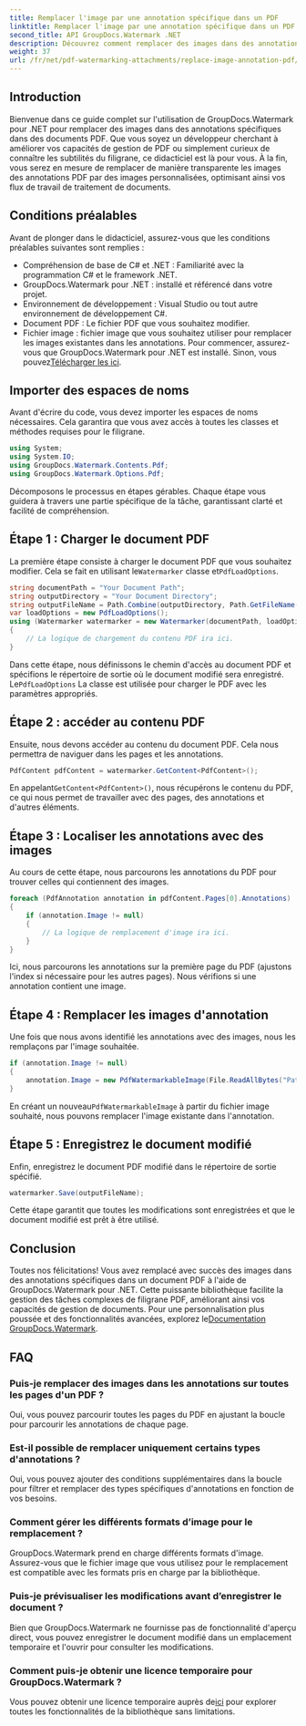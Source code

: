 ```yaml
---
title: Remplacer l'image par une annotation spécifique dans un PDF
linktitle: Remplacer l'image par une annotation spécifique dans un PDF
second_title: API GroupDocs.Watermark .NET
description: Découvrez comment remplacer des images dans des annotations PDF spécifiques à l'aide de GroupDocs.Watermark pour .NET. Ce guide détaillé couvre tout, du chargement des documents à l'enregistrement des modifications.
weight: 37
url: /fr/net/pdf-watermarking-attachments/replace-image-annotation-pdf/
---
```

## Introduction
Bienvenue dans ce guide complet sur l'utilisation de GroupDocs.Watermark pour .NET pour remplacer des images dans des annotations spécifiques dans des documents PDF. Que vous soyez un développeur cherchant à améliorer vos capacités de gestion de PDF ou simplement curieux de connaître les subtilités du filigrane, ce didacticiel est là pour vous. À la fin, vous serez en mesure de remplacer de manière transparente les images des annotations PDF par des images personnalisées, optimisant ainsi vos flux de travail de traitement de documents.
## Conditions préalables
Avant de plonger dans le didacticiel, assurez-vous que les conditions préalables suivantes sont remplies :
- Compréhension de base de C# et .NET : Familiarité avec la programmation C# et le framework .NET.
- GroupDocs.Watermark pour .NET : installé et référencé dans votre projet.
- Environnement de développement : Visual Studio ou tout autre environnement de développement C#.
- Document PDF : Le fichier PDF que vous souhaitez modifier.
- Fichier image : fichier image que vous souhaitez utiliser pour remplacer les images existantes dans les annotations.
 Pour commencer, assurez-vous que GroupDocs.Watermark pour .NET est installé. Sinon, vous pouvez[Télécharger les ici](https://releases.groupdocs.com/Watermark/net/).
## Importer des espaces de noms
Avant d'écrire du code, vous devez importer les espaces de noms nécessaires. Cela garantira que vous avez accès à toutes les classes et méthodes requises pour le filigrane.
```csharp
using System;
using System.IO;
using GroupDocs.Watermark.Contents.Pdf;
using GroupDocs.Watermark.Options.Pdf;
```
Décomposons le processus en étapes gérables. Chaque étape vous guidera à travers une partie spécifique de la tâche, garantissant clarté et facilité de compréhension.
## Étape 1 : Charger le document PDF
 La première étape consiste à charger le document PDF que vous souhaitez modifier. Cela se fait en utilisant le`Watermarker` classe et`PdfLoadOptions`.

```csharp
string documentPath = "Your Document Path";
string outputDirectory = "Your Document Directory";
string outputFileName = Path.Combine(outputDirectory, Path.GetFileName(documentPath));
var loadOptions = new PdfLoadOptions();
using (Watermarker watermarker = new Watermarker(documentPath, loadOptions))
{
    // La logique de chargement du contenu PDF ira ici.
}
```
 Dans cette étape, nous définissons le chemin d'accès au document PDF et spécifions le répertoire de sortie où le document modifié sera enregistré. Le`PdfLoadOptions` La classe est utilisée pour charger le PDF avec les paramètres appropriés.
## Étape 2 : accéder au contenu PDF
Ensuite, nous devons accéder au contenu du document PDF. Cela nous permettra de naviguer dans les pages et les annotations.

```csharp
PdfContent pdfContent = watermarker.GetContent<PdfContent>();
```
 En appelant`GetContent<PdfContent>()`, nous récupérons le contenu du PDF, ce qui nous permet de travailler avec des pages, des annotations et d'autres éléments.
## Étape 3 : Localiser les annotations avec des images
Au cours de cette étape, nous parcourons les annotations du PDF pour trouver celles qui contiennent des images.

```csharp
foreach (PdfAnnotation annotation in pdfContent.Pages[0].Annotations)
{
    if (annotation.Image != null)
    {
        // La logique de remplacement d'image ira ici.
    }
}
```
Ici, nous parcourons les annotations sur la première page du PDF (ajustons l'index si nécessaire pour les autres pages). Nous vérifions si une annotation contient une image.
## Étape 4 : Remplacer les images d'annotation
Une fois que nous avons identifié les annotations avec des images, nous les remplaçons par l'image souhaitée.

```csharp
if (annotation.Image != null)
{
    annotation.Image = new PdfWatermarkableImage(File.ReadAllBytes("Path to Your Image File"));
}
```
 En créant un nouveau`PdfWatermarkableImage` à partir du fichier image souhaité, nous pouvons remplacer l'image existante dans l'annotation.
## Étape 5 : Enregistrez le document modifié
Enfin, enregistrez le document PDF modifié dans le répertoire de sortie spécifié.

```csharp
watermarker.Save(outputFileName);
```
Cette étape garantit que toutes les modifications sont enregistrées et que le document modifié est prêt à être utilisé.
## Conclusion
Toutes nos félicitations! Vous avez remplacé avec succès des images dans des annotations spécifiques dans un document PDF à l'aide de GroupDocs.Watermark pour .NET. Cette puissante bibliothèque facilite la gestion des tâches complexes de filigrane PDF, améliorant ainsi vos capacités de gestion de documents. Pour une personnalisation plus poussée et des fonctionnalités avancées, explorez le[Documentation GroupDocs.Watermark](https://tutorials.groupdocs.com/Watermark/net/).
## FAQ
### Puis-je remplacer des images dans les annotations sur toutes les pages d'un PDF ?
Oui, vous pouvez parcourir toutes les pages du PDF en ajustant la boucle pour parcourir les annotations de chaque page.
### Est-il possible de remplacer uniquement certains types d'annotations ?
Oui, vous pouvez ajouter des conditions supplémentaires dans la boucle pour filtrer et remplacer des types spécifiques d'annotations en fonction de vos besoins.
### Comment gérer les différents formats d’image pour le remplacement ?
GroupDocs.Watermark prend en charge différents formats d'image. Assurez-vous que le fichier image que vous utilisez pour le remplacement est compatible avec les formats pris en charge par la bibliothèque.
### Puis-je prévisualiser les modifications avant d’enregistrer le document ?
Bien que GroupDocs.Watermark ne fournisse pas de fonctionnalité d'aperçu direct, vous pouvez enregistrer le document modifié dans un emplacement temporaire et l'ouvrir pour consulter les modifications.
### Comment puis-je obtenir une licence temporaire pour GroupDocs.Watermark ?
 Vous pouvez obtenir une licence temporaire auprès de[ici](https://purchase.groupdocs.com/temporary-license/) pour explorer toutes les fonctionnalités de la bibliothèque sans limitations.